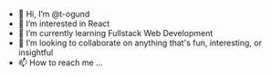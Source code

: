 - 👋 Hi, I’m @t-ogund
- 👀 I’m interested in React
- 🌱 I’m currently learning Fullstack Web Development
- 💞️ I’m looking to collaborate on anything that's fun, interesting, or insightful
- 📫 How to reach me ...

<!---
t-ogund/t-ogund is a ✨ special ✨ repository because its `README.md` (this file) appears on your GitHub profile.
You can click the Preview link to take a look at your changes.
--->
